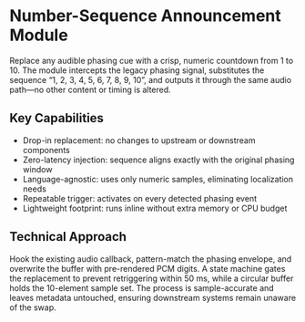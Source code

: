 # Number-Sequence Announcement Module

Replace any audible phasing cue with a crisp, numeric countdown from 1 to 10. The module intercepts the legacy phasing signal, substitutes the sequence “1, 2, 3, 4, 5, 6, 7, 8, 9, 10”, and outputs it through the same audio path—no other content or timing is altered.

## Key Capabilities
- Drop-in replacement: no changes to upstream or downstream components
- Zero-latency injection: sequence aligns exactly with the original phasing window
- Language-agnostic: uses only numeric samples, eliminating localization needs
- Repeatable trigger: activates on every detected phasing event
- Lightweight footprint: runs inline without extra memory or CPU budget

## Technical Approach
Hook the existing audio callback, pattern-match the phasing envelope, and overwrite the buffer with pre-rendered PCM digits. A state machine gates the replacement to prevent retriggering within 50 ms, while a circular buffer holds the 10-element sample set. The process is sample-accurate and leaves metadata untouched, ensuring downstream systems remain unaware of the swap.